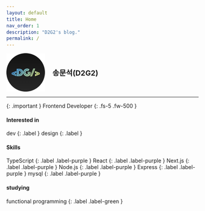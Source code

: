 ```yaml
---
layout: default
title: Home
nav_order: 1
description: "D2G2's blog."
permalink: /
---
```


<div style="display: flex; align-items: center;">
    <img src="./favicon.ico" style="width: 20%; height: 20%;" />
    <p style="margin: 0 0 0 20px; font-size: 1.2rem; font-weight: bold;">
      송문석(D2G2)
    </p>
</div>

---

{: .important }
Frontend Developer
{: .fs-5 .fw-500 }


#### Interested in
dev
{: .label }
design
{: .label }
#### Skills
TypeScript
{: .label .label-purple }
React
{: .label .label-purple }
Next.js
{: .label .label-purple }
Node.js
{: .label .label-purple }
Express
{: .label .label-purple }
mysql
{: .label .label-purple }
#### studying
functional programming
{: .label .label-green }